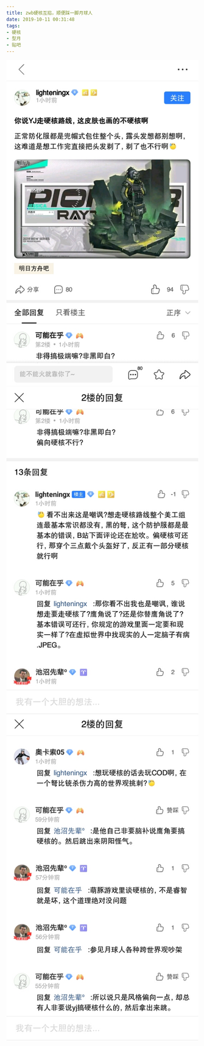 ```yaml
---
title: zwb硬核互掐，顺便踩一脚月球人
date: 2019-10-11 00:31:48
tags:
- 硬核
- 型月
- 贴吧
---
```

![](2019-10-11-00-31/01.jpg)
![](2019-10-11-00-31/02.jpg)
![](2019-10-11-00-31/03.jpg)
